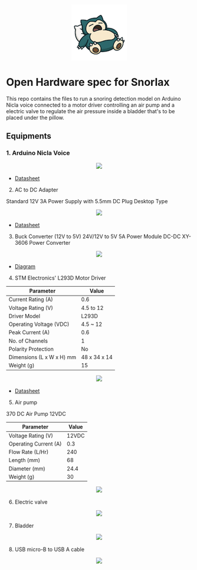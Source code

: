 <p align="center">
  <img src="icon.png" alt="snorlax icon" width="150"/>
</p>

# Open Hardware spec for Snorlax
This repo contains the files to run a snoring detection model on Arduino Nicla voice connected to a motor driver controlling an air pump and a electric valve to regulate the air pressure inside a bladder that's to be placed under the pillow.

## Equipments
### 1. Arduino Nicla Voice
<p align="center">
  <img src="./1.png"  width="200"/>
</p>

- [Datasheet](https://robu.in/wp-content/uploads/2023/02/ABX00061-datasheet.pdf)

2. AC to DC Adapter

Standard 12V 3A Power Supply with 5.5mm DC Plug Desktop Type

<p align="center">
  <img src="./2.png"  width="200"/>
</p>

- [Datasheet](https://robu.in/wp-content/uploads/2024/12/adapter-spec-12VDC-3.0A.pdf)

3. Buck Converter (12V to 5V)
24V/12V to 5V 5A Power Module DC-DC XY-3606 Power Converter

<p align="center">
  <img src="./3.png"  width="200"/>
</p>

- [Diagram](https://robu.in/wp-content/uploads/2021/05/975683.jpg)

4. STM Electronics' L293D Motor Driver

| Parameter                 | Value                          |
|--------------------------|--------------------------------|
| Current Rating (A)       | 0.6                            |
| Voltage Rating (V)       | 4.5 to 12                      |
| Driver Model             | L293D                          |
| Operating Voltage (VDC)  | 4.5 ~ 12                       |
| Peak Current (A)         | 0.6                            |
| No. of Channels          | 1                              |
| Polarity Protection      | No                             |
| Dimensions (L x W x H) mm| 48 x 34 x 14                   |
| Weight (g)               | 15                             |

<p align="center">
  <img src="./4.png"  width="200"/>
</p>

- [Datasheet](https://robu.in/wp-content/uploads/2015/10/H-bridge_motor_driver.pdf)

5. Air pump

370 DC Air Pump 12VDC

| Parameter                | Value     |
|-------------------------|-----------|
| Voltage Rating (V)      | 12VDC     |
| Operating Current (A)   | 0.3       |
| Flow Rate (L/Hr)        | 240       |
| Length (mm)             | 68        |
| Diameter (mm)           | 24.4      |
| Weight (g)              | 30        |

<p align="center">
  <img src="./5.png"  width="200"/>
</p>


6. Electric valve

<p align="center">
  <img src="./6.png"  width="200"/>
</p>

7. Bladder

<p align="center">
  <img src="./7.png"  width="200"/>
</p>

8. USB micro-B to USB A cable

<p align="center">
  <img src="./8.png"  width="200"/>
</p>
